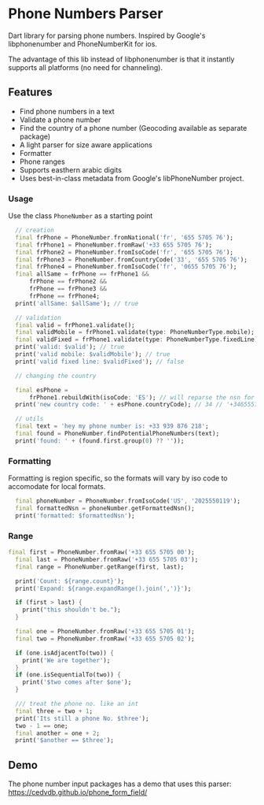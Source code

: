 # Phone Numbers Parser

Dart library for parsing phone numbers. Inspired by Google's libphonenumber and PhoneNumberKit for ios.

The advantage of this lib instead of libphonenumber is that it instantly supports all platforms (no need for channeling).


## Features

 - Find phone numbers in a text
 - Validate a phone number
 - Find the country of a phone number (Geocoding available as separate package)
 - A light parser for size aware applications
 - Formatter
 - Phone ranges
 - Supports easthern arabic digits
 - Uses best-in-class metadata from Google's libPhoneNumber project. 


### Usage

Use the class `PhoneNumber` as a starting point

```dart
  // creation
  final frPhone = PhoneNumber.fromNational('fr', '655 5705 76');
  final frPhone1 = PhoneNumber.fromRaw('+33 655 5705 76');
  final frPhone2 = PhoneNumber.fromIsoCode('fr', '655 5705 76');
  final frPhone3 = PhoneNumber.fromCountryCode('33', '655 5705 76');
  final frPhone4 = PhoneNumber.fromIsoCode('fr', '0655 5705 76');
  final allSame = frPhone == frPhone1 &&
      frPhone == frPhone2 &&
      frPhone == frPhone3 &&
      frPhone == frPhone4;
  print('allSame: $allSame'); // true

  // validation
  final valid = frPhone1.validate();
  final validMobile = frPhone1.validate(type: PhoneNumberType.mobile);
  final validFixed = frPhone1.validate(type: PhoneNumberType.fixedLine);
  print('valid: $valid'); // true
  print('valid mobile: $validMobile'); // true
  print('valid fixed line: $validFixed'); // false

  // changing the country

  final esPhone =
      frPhone1.rebuildWith(isoCode: 'ES'); // will reparse the nsn for new iso
  print('new country code: ' + esPhone.countryCode); // 34 // '+34655570576'

  // utils
  final text = 'hey my phone number is: +33 939 876 218';
  final found = PhoneNumber.findPotentialPhoneNumbers(text);
  print('found: ' + (found.first.group(0) ?? ''));
```

### Formatting

Formatting is region specific, so the formats will vary by iso code to accomodate
for local formats.

```dart
  final phoneNumber = PhoneNumber.fromIsoCode('US', '2025550119');
  final formattedNsn = phoneNumber.getFormattedNsn();
  print('formatted: $formattedNsn'); 
```

### Range 

```dart
final first = PhoneNumber.fromRaw('+33 655 5705 00');
  final last = PhoneNumber.fromRaw('+33 655 5705 03');
  final range = PhoneNumber.getRange(first, last);

  print('Count: ${range.count}');
  print('Expand: ${range.expandRange().join(',')}');

  if (first > last) {
    print("this shouldn't be.");
  }

  final one = PhoneNumber.fromRaw('+33 655 5705 01');
  final two = PhoneNumber.fromRaw('+33 655 5705 02');

  if (one.isAdjacentTo(two)) {
    print('We are together');
  }
  if (one.isSequentialTo(two)) {
    print('$two comes after $one');
  }

  /// treat the phone no. like an int
  final three = two + 1;
  print('Its still a phone No. $three');
  two - 1 == one;
  final another = one + 2;
  print('$another == $three');

```


## Demo

The phone number input packages has a demo that uses this parser: https://cedvdb.github.io/phone_form_field/
